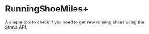 # RunningShoeMiles+
A simple tool to check if you need to get new running shoes using the Strava API.
